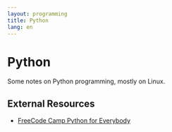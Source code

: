 ```yaml
---
layout: programming
title: Python
lang: en
---
```

# Python
Some notes on Python programming, mostly on Linux.

## External Resources

* [FreeCode Camp Python for Everybody](https://www.freecodecamp.org/news/python-for-everybody/)
